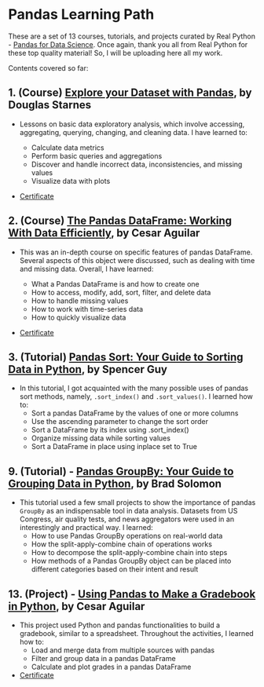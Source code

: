 # Pandas Learning Path

These are a set of 13 courses, tutorials, and projects curated by Real Python - [Pandas for Data Science](https://realpython.com/learning-paths/pandas-data-science/). 
Once again, thank you all from Real Python for these top quality material!
So, I will be uploading here all my work.

Contents covered so far:
## 1. (Course) [Explore your Dataset with Pandas](https://realpython.com/courses/explore-dataset-with-pandas/), by Douglas Starnes

- Lessons on basic data exploratory analysis, which involve accessing, aggregating, querying, changing, and cleaning data. I have learned to:
    - Calculate data metrics
    - Perform basic queries and aggregations
    - Discover and handle incorrect data, inconsistencies, and missing values
    - Visualize data with plots

- [Certificate](https://realpython.com/certificates/1965029a-7866-48cb-af22-d9f85b13fa08/)
## 2. (Course) [The Pandas DataFrame: Working With Data Efficiently](https://realpython.com/courses/pandas-dataframe-working-with-data/), by Cesar Aguilar

- This was an in-depth course on specific features of pandas DataFrame. Several aspects of this object were discussed, such as dealing with time and missing data. 
Overall, I have learned:
    - What a Pandas DataFrame is and how to create one
    - How to access, modify, add, sort, filter, and delete data
    - How to handle missing values
    - How to work with time-series data
    - How to quickly visualize data
    
- [Certificate](https://realpython.com/certificates/b7321b88-e2aa-42d0-9c81-25ea8f3bffee/)

## 3. (Tutorial) [Pandas Sort: Your Guide to Sorting Data in Python](https://realpython.com/pandas-sort-python/), by Spencer Guy

- In this tutorial, I got acquainted with the many possible uses of pandas sort methods, namely, `.sort_index()` and `.sort_values()`. I learned how to:
    - Sort a pandas DataFrame by the values of one or more columns
    - Use the ascending parameter to change the sort order
    - Sort a DataFrame by its index using .sort_index()
    - Organize missing data while sorting values
    - Sort a DataFrame in place using inplace set to True
 

## 9. (Tutorial) - [Pandas GroupBy: Your Guide to Grouping Data in Python](https://realpython.com/pandas-groupby/), by Brad Solomon

- This tutorial used a few small projects to show the importance of pandas `GroupBy` as an indispensable tool in data analysis. Datasets from US Congress, air quality tests, and news aggregators were used in an interestingly and practical way.
I learned:
    - How to use Pandas GroupBy operations on real-world data
    - How the split-apply-combine chain of operations works
    - How to decompose the split-apply-combine chain into steps
    - How methods of a Pandas GroupBy object can be placed into different categories based on their intent and result

## 13. (Project) - [Using Pandas to Make a Gradebook in Python](https://realpython.com/courses/gradebook-using-pandas-python/), by Cesar Aguilar

- This project used Python and pandas functionalities to build a gradebook, similar to a spreadsheet. Throughout the activities, I learned how to:
    - Load and merge data from multiple sources with pandas
    - Filter and group data in a pandas DataFrame
    - Calculate and plot grades in a pandas DataFrame
- [Certificate](https://realpython.com/certificates/b9241ca5-7515-4f0a-8c93-2bf29eceee5b/)
